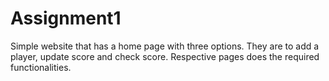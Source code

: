 # Assignment1

Simple website that has a home page with three options. They are to add a player, update score and check score. Respective pages does the required functionalities. 
